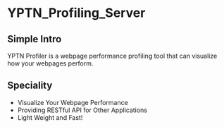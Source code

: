 # YPTN_Profiling_Server
## Simple Intro
YPTN Profiler is a webpage performance profiling tool that can visualize how your webpages perform.

## Speciality
* Visualize Your Webpage Performance
* Providing RESTful API for Other Applications
* Light Weight and Fast!
